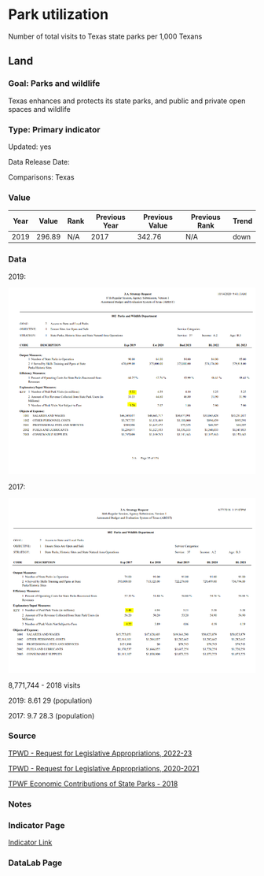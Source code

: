 # Park utilization

Number of total visits to Texas state parks per 1,000 Texans

## Land

### Goal: Parks and wildlife

Texas enhances and protects its state parks, and public and private open spaces and wildlife

### Type: Primary indicator

Updated: yes

Data Release Date: 

Comparisons: Texas

### Value

| Year      |  Value      | Rank        | Previous Year | Previous Value | Previous Rank | Trend | 
| ----------- | ----------- | ----------- | ----------- | ----------- | ----------- | -----------|
|   2019      |    296.89   |      N/A    |     2017    |    342.76   |     N/A     |    down    |


### Data

2019:

![2019](./2019_parkvisits.PNG)

2017:

![2019](./2017_parkvisits.PNG)

8,771,744 - 2018 visits

2019:
8.61
29 (population)

2017:
9.7 
28.3 (population)

### Source

[TPWD - Request for Legislative Appropriations, 2022-23](https://tpwd.texas.gov/publications/pwdpubs/media/FY22-23-TPWD-LAR.pdf)

[TPWD - Request for Legislative Appropriations, 2020-2021](https://tpwd.texas.gov/publications/pwdpubs/media/FY20-21-TPWD-LAR.pdf)

[TPWF Economic Contributions of State Parks - 2018](https://www.tpwf.org/wp-content/uploads/2019/02/The-Economic-Contributions-of-State-Parks-2018-Report.pdf)

### Notes


### Indicator Page

[Indicator Link](https://indicators.texas2036.org/indicator/113)


### DataLab Page

